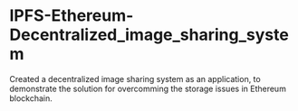 # IPFS-Ethereum-Decentralized_image_sharing_system
Created a decentralized image sharing system as an application, to demonstrate the solution for overcomming the storage issues in Ethereum blockchain.


